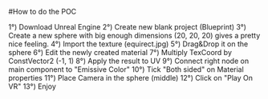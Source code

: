 #How to do the POC

1°) Download Unreal Engine
2°) Create new blank project (Blueprint)
3°) Create a new sphere with big enough dimensions (20, 20, 20) gives a pretty nice feeling.
4°) Import the texture (equirect.jpg)
5°) Drag&Drop it on the sphere
6°) Edit the newly created material
7°) Multiply TexCoord by ConstVector2 (-1, 1)
8°) Apply the result to UV
9°) Connect right node on main component to "Emissive Color"
10°) Tick "Both sided" on Material properties
11°) Place Camera in the sphere (middle)
12°) Click on "Play On VR"
13°) Enjoy
